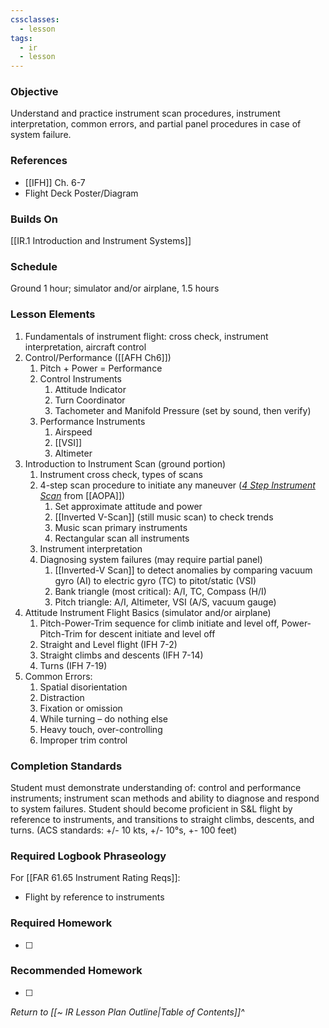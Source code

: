```yaml
---
cssclasses:
  - lesson
tags:
  - ir
  - lesson
---
```

### Objective
Understand and practice instrument scan procedures, instrument interpretation, common errors, and partial panel procedures in case of system failure. 

### References
- [[IFH]] Ch. 6-7
- Flight Deck Poster/Diagram

### Builds On
[[IR.1 Introduction and Instrument Systems]]

### Schedule
Ground 1 hour; simulator and/or airplane, 1.5 hours 

### Lesson Elements
1. Fundamentals of instrument flight: cross check, instrument interpretation, aircraft control
2. Control/Performance ([[AFH Ch6]])
	1.  Pitch + Power = Performance
	2. Control Instruments
		1. Attitude Indicator
		2. Turn Coordinator
		3. Tachometer and Manifold Pressure (set by sound, then verify)
	3. Performance Instruments
		1. Airspeed
		2. [[VSI]]
		3. Altimeter
3. Introduction to Instrument Scan (ground portion) 
	1. Instrument cross check, types of scans 
	2. 4-step scan procedure to initiate any maneuver (*[4 Step Instrument Scan](https://www.aopa.org/news-and-media/all-news/2003/october/flight-training-magazine/4-step-instrument-scan)* from [[AOPA]])
		1. Set approximate attitude and power 
		2. [[Inverted V-Scan]] (still music scan) to check trends 
		3. Music scan primary instruments 
		4. Rectangular scan all instruments 
	3. Instrument interpretation 
	4. Diagnosing system failures (may require partial panel)
		1. [[Inverted-V Scan]] to detect anomalies by comparing vacuum gyro (AI) to electric gyro (TC) to pitot/static (VSI)
		2. Bank triangle (most critical): A/I, TC, Compass (H/I) 
		3. Pitch triangle: A/I, Altimeter, VSI (A/S, vacuum gauge) 
4. Attitude Instrument Flight Basics (simulator and/or airplane) 
	1. Pitch-Power-Trim sequence for climb initiate and level off, Power-Pitch-Trim for descent initiate and level off
	2. Straight and Level flight (IFH 7-2)
	3. Straight climbs and descents (IFH 7-14)
	4. Turns (IFH 7-19)
5. Common Errors: 
	1. Spatial disorientation 
	2. Distraction 
	3. Fixation or omission 
	4. While turning – do nothing else 
	5. Heavy touch, over-controlling 
	6. Improper trim control

### Completion Standards
Student must demonstrate understanding of: control and performance instruments; instrument scan methods and ability to diagnose and respond to system failures. Student should become proficient in S&L flight by reference to instruments, and transitions to straight climbs, descents, and turns. (ACS standards: +/- 10 kts, +/- 10°s, +- 100 feet)

### Required Logbook Phraseology
For [[FAR 61.65 Instrument Rating Reqs]]:
- Flight by reference to instruments

### Required Homework
- [ ] 

### Recommended Homework
- [ ] 

*Return to [[~ IR Lesson Plan Outline|Table of Contents]]^*